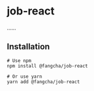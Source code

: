 # job-react
……

## Installation
```
# Use npm
npm install @fangcha/job-react

# Or use yarn
yarn add @fangcha/job-react
```
